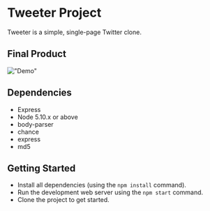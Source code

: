 # Tweeter Project

Tweeter is a simple, single-page Twitter clone.

## Final Product

!["Demo"](https://github.com/nima-nimbile/tweeter/blob/master/docs/demo.gif?raw=true)

## Dependencies

- Express
- Node 5.10.x or above
- body-parser
- chance
- express
- md5

## Getting Started

- Install all dependencies (using the `npm install` command).
- Run the development web server using the `npm start` command.
- Clone the project to get started.
